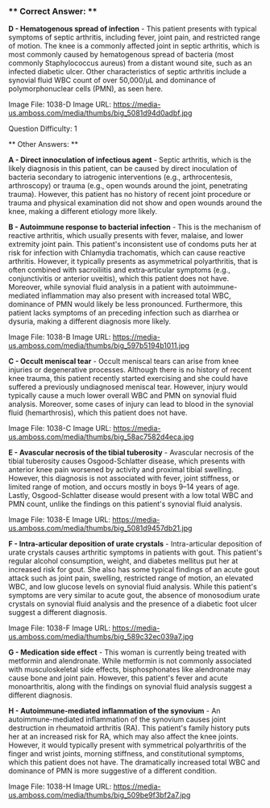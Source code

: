### ** Correct Answer: **

**D - Hematogenous spread of infection** - This patient presents with typical symptoms of septic arthritis, including fever, joint pain, and restricted range of motion. The knee is a commonly affected joint in septic arthritis, which is most commonly caused by hematogenous spread of bacteria (most commonly Staphylococcus aureus) from a distant wound site, such as an infected diabetic ulcer. Other characteristics of septic arthritis include a synovial fluid WBC count of over 50,000/μL and dominance of polymorphonuclear cells (PMN), as seen here.

Image File: 1038-D
Image URL: https://media-us.amboss.com/media/thumbs/big_5081d94d0adbf.jpg

Question Difficulty: 1

** Other Answers: **

**A - Direct innoculation of infectious agent** - Septic arthritis, which is the likely diagnosis in this patient, can be caused by direct inoculation of bacteria secondary to iatrogenic interventions (e.g., arthrocentesis, arthroscopy) or trauma (e.g., open wounds around the joint, penetrating trauma). However, this patient has no history of recent joint procedure or trauma and physical examination did not show and open wounds around the knee, making a different etiology more likely.

**B - Autoimmune response to bacterial infection** - This is the mechanism of reactive arthritis, which usually presents with fever, malaise, and lower extremity joint pain. This patient's inconsistent use of condoms puts her at risk for infection with Chlamydia trachomatis, which can cause reactive arthritis. However, it typically presents as asymmetrical polyarthritis, that is often combined with sacroiliitis and extra‑articular symptoms (e.g., conjunctivitis or anterior uveitis), which this patient does not have. Moreover, while synovial fluid analysis in a patient with autoimmune-mediated inflammation may also present with increased total WBC, dominance of PMN would likely be less pronounced. Furthermore, this patient lacks symptoms of an preceding infection such as diarrhea or dysuria, making a different diagnosis more likely.

Image File: 1038-B
Image URL: https://media-us.amboss.com/media/thumbs/big_597b5194b1011.jpg

**C - Occult meniscal tear** - Occult meniscal tears can arise from knee injuries or degenerative processes. Although there is no history of recent knee trauma, this patient recently started exercising and she could have suffered a previously undiagnosed meniscal tear. However, injury would typically cause a much lower overall WBC and PMN on synovial fluid analysis. Moreover, some cases of injury can lead to blood in the synovial fluid (hemarthrosis), which this patient does not have.

Image File: 1038-C
Image URL: https://media-us.amboss.com/media/thumbs/big_58ac7582d4eca.jpg

**E - Avascular necrosis of the tibial tuberosity** - Avascular necrosis of the tibial tuberosity causes Osgood-Schlatter disease, which presents with anterior knee pain worsened by activity and proximal tibial swelling. However, this diagnosis is not associated with fever, joint stiffness, or limited range of motion, and occurs mostly in boys 9–14 years of age. Lastly, Osgood-Schlatter disease would present with a low total WBC and PMN count, unlike the findings on this patient's synovial fluid analysis.

Image File: 1038-E
Image URL: https://media-us.amboss.com/media/thumbs/big_5081d9457db21.jpg

**F - Intra-articular deposition of urate crystals** - Intra-articular deposition of urate crystals causes arthritic symptoms in patients with gout. This patient's regular alcohol consumption, weight, and diabetes mellitus put her at increased risk for gout. She also has some typical findings of an acute gout attack such as joint pain, swelling, restricted range of motion, an elevated WBC, and low glucose levels on synovial fluid analysis. While this patient's symptoms are very similar to acute gout, the absence of monosodium urate crystals on synovial fluid analysis and the presence of a diabetic foot ulcer suggest a different diagnosis.

Image File: 1038-F
Image URL: https://media-us.amboss.com/media/thumbs/big_589c32ec039a7.jpg

**G - Medication side effect** - This woman is currently being treated with metformin and alendronate. While metformin is not commonly associated with musculoskeletal side effects, bisphosphonates like alendronate may cause bone and joint pain. However, this patient's fever and acute monoarthritis, along with the findings on synovial fluid analysis suggest a different diagnosis.

**H - Autoimmune-mediated inflammation of the synovium** - An autoimmune-mediated inflammation of the synovium causes joint destruction in rheumatoid arthritis (RA). This patient's family history puts her at an increased risk for RA, which may also affect the knee joints. However, it would typically present with symmetrical polyarthritis of the finger and wrist joints, morning stiffness, and constitutional symptoms, which this patient does not have. The dramatically increased total WBC and dominance of PMN is more suggestive of a different condition.

Image File: 1038-H
Image URL: https://media-us.amboss.com/media/thumbs/big_509be9f3bf2a7.jpg

